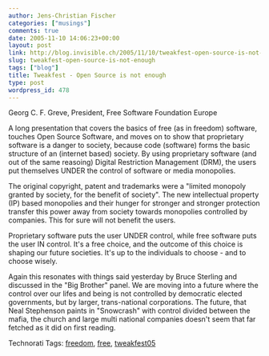 ```yaml
---
author: Jens-Christian Fischer
categories: ["musings"]
comments: true
date: 2005-11-10 14:06:23+00:00
layout: post
link: http://blog.invisible.ch/2005/11/10/tweakfest-open-source-is-not-enough/
slug: tweakfest-open-source-is-not-enough
tags: ["blog"]
title: Tweakfest - Open Source is not enough
type: post
wordpress_id: 478
---
```



Georg C. F. Greve, President, Free Software Foundation Europe



A long presentation that covers the basics of free (as in freedom) software, touches Open Source Software, and moves on to show that proprietary software is a danger to society, because code (software) forms the basic structure of an (internet based) society. By using proprietary software (and out of the same reasoing) Digital Restriction Management (DRM), the users put themselves UNDER the control of software or media monopolies.



The original copyright, patent and trademarks were a "limited monopoly granted by society, for the benefit of society". The new intellectual property (IP) based monopolies and their hunger for stronger and stronger protection transfer this power away from society towards monopolies controlled by companies. This for sure will not benefit the users.



Proprietary software puts the user UNDER control, while free software puts the user IN control. It's a free choice, and the outcome of this choice is shaping our future societies. It's up to the individuals to choose - and to choose wisely. 



Again this resonates with things said yesterday by Bruce Sterling and discussed in the "Big Brother" panel. We are moving into a future where the control over our lifes and being is not controlled by democratic elected governments, but by larger, trans-national corporations. The future, that Neal Stephenson paints in "Snowcrash" with control divided between the mafia, the church and large multi national companies doesn't seem that far fetched as it did on first reading.





Technorati Tags: [freedom](http://technorati.com/tag/freedom), [free](http://technorati.com/tag/free), [tweakfest05](http://technorati.com/tag/tweakfest05)
